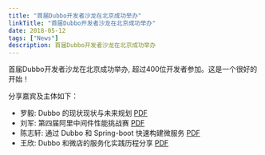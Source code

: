 ```yaml
---
title: "首届Dubbo开发者沙龙在北京成功举办"
linkTitle: "首届Dubbo开发者沙龙在北京成功举办"
date: 2018-05-12
tags: ["News"]
description: 首届Dubbo开发者沙龙在北京成功举办
---
```



首届Dubbo开发者沙龙在北京成功举办, 超过400位开发者参加。这是一个很好的开始！

分享嘉宾及主体如下：

  * 罗毅: Dubbo 的现状现状与未来规划 [PDF](https://github.com/dubbo/awesome-dubbo/raw/master/slides/meetup/201805%40Beijing/dubbo-present-and-future.pdf)
  * 刘军: 第四届阿里中间件性能挑战赛 [PDF](https://github.com/dubbo/awesome-dubbo/raw/master/slides/meetup/201805%40Beijing/introduction-to-4th-aliware-performance-challenge.pdf)
  * 陈志轩: 通过 Dubbo 和 Spring-boot 快速构建微服务 [PDF](https://github.com/dubbo/awesome-dubbo/raw/master/slides/meetup/201805%40Beijing/quickly-building-microservice-with-dubbo-and-springboot.pdf)
  * 王欣: Dubbo 和微店的服务化实践历程分享 [PDF](https://github.com/dubbo/awesome-dubbo/raw/master/slides/meetup/201805%40Beijing/dubbo-and-weidian's-practice-on-microservice-architecture.pdf) 
